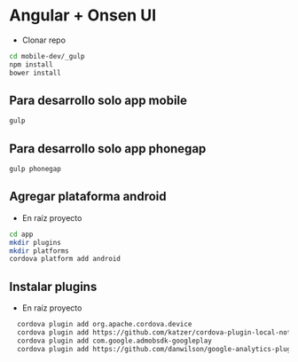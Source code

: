 Angular + Onsen UI
===========

- Clonar repo

```sh
cd mobile-dev/_gulp
npm install
bower install
```

Para desarrollo solo app mobile
----
```sh
gulp
```

Para desarrollo solo app phonegap
----
```sh
gulp phonegap
```

Agregar plataforma android
----

- En raíz proyecto
```sh
cd app
mkdir plugins
mkdir platforms
cordova platform add android
```

Instalar plugins
----

- En raíz proyecto
```sh
  cordova plugin add org.apache.cordova.device
  cordova plugin add https://github.com/katzer/cordova-plugin-local-notifications.git
  cordova plugin add com.google.admobsdk-googleplay
  cordova plugin add https://github.com/danwilson/google-analytics-plugin.git
```